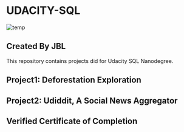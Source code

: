 UDACITY-SQL
===
![temp](https://user-images.githubusercontent.com/103108988/164614280-c19fba8b-ab6c-4f92-8fbd-a47cd5bb6818.jpeg)

Created By JBL
---
This repository contains projects did for Udacity SQL Nanodegree.

Project1: Deforestation Exploration
---

Project2: Udiddit, A Social News Aggregator
---

Verified Certificate of Completion
---
